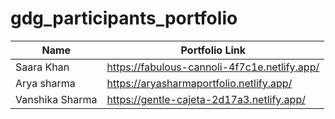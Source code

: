 # gdg_participants_portfolio

| Name          | Portfolio Link                |
|---------------|-------------------------------|
| Saara Khan    |https://fabulous-cannoli-4f7c1e.netlify.app/|
| Arya sharma   |https://aryasharmaportfolio.netlify.app/  |
|  Vanshika Sharma  | https://gentle-cajeta-2d17a3.netlify.app/  |
